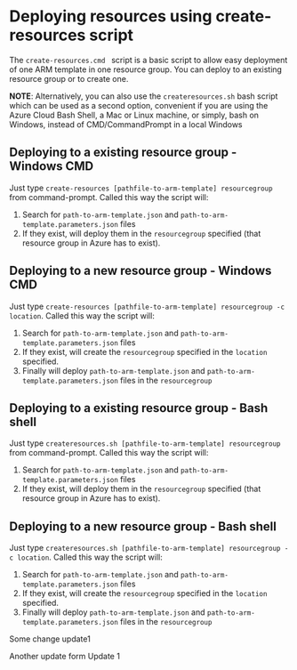 
# Deploying resources using create-resources script

The `create-resources.cmd ` script is a basic script to allow easy deployment of one ARM template in one resource group. You can deploy to an existing resource group or to create one.

**NOTE**: Alternatively, you can also use the `createresources.sh` bash script which can be used as a second option, convenient if you are using the Azure Cloud Bash Shell, a Mac or Linux machine, or simply, bash on Windows, instead of CMD/CommandPrompt in a local Windows

## Deploying to a existing resource group - Windows CMD

Just type `create-resources [pathfile-to-arm-template] resourcegroup` from command-prompt. Called this way the script will:

1. Search for `path-to-arm-template.json` and `path-to-arm-template.parameters.json` files
2. If they exist, will deploy them in the `resourcegroup` specified (that resource group in Azure has to exist).

## Deploying to a new resource group - Windows CMD

Just type `create-resources [pathfile-to-arm-template] resourcegroup -c location`. Called this way the script will:

1. Search for `path-to-arm-template.json` and `path-to-arm-template.parameters.json` files
2. If they exist, will create the `resourcegroup` specified in the `location` specified.
3. Finally will deploy `path-to-arm-template.json` and `path-to-arm-template.parameters.json` files in the `resourcegroup`



## Deploying to a existing resource group - Bash shell

Just type `createresources.sh [pathfile-to-arm-template] resourcegroup` from command-prompt. Called this way the script will:

1. Search for `path-to-arm-template.json` and `path-to-arm-template.parameters.json` files
2. If they exist, will deploy them in the `resourcegroup` specified (that resource group in Azure has to exist).

## Deploying to a new resource group - Bash shell

Just type `createresources.sh [pathfile-to-arm-template] resourcegroup -c location`. Called this way the script will:

1. Search for `path-to-arm-template.json` and `path-to-arm-template.parameters.json` files
2. If they exist, will create the `resourcegroup` specified in the `location` specified.
3. Finally will deploy `path-to-arm-template.json` and `path-to-arm-template.parameters.json` files in the `resourcegroup`


Some change update1

Another update form Update 1